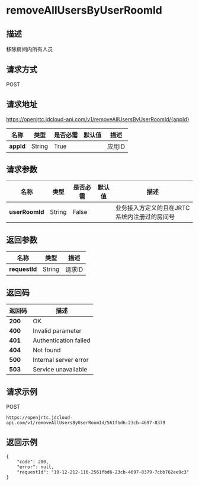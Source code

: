 # removeAllUsersByUserRoomId


## 描述
移除房间内所有人员


## 请求方式
POST

## 请求地址
https://openjrtc.jdcloud-api.com/v1/removeAllUsersByUserRoomId/{appId}

|名称|类型|是否必需|默认值|描述|
|---|---|---|---|---|
|**appId**|String|True| |应用ID|

## 请求参数
|名称|类型|是否必需|默认值|描述|
|---|---|---|---|---|
|**userRoomId**|String|False| |业务接入方定义的且在JRTC系统内注册过的房间号|


## 返回参数
|名称|类型|描述|
|---|---|---|
|**requestId**|String|请求ID|


## 返回码
|返回码|描述|
|---|---|
|**200**|OK|
|**400**|Invalid parameter|
|**401**|Authentication failed|
|**404**|Not found|
|**500**|Internal server error|
|**503**|Service unavailable|

## 请求示例
POST
```
https://openjrtc.jdcloud-api.com/v1/removeAllUsersByUserRoomId/561fbd6-23cb-4697-8379

```

## 返回示例
```
{
    "code": 200, 
    "error": null, 
    "requestId": "10-12-212-116-2561fbd6-23cb-4697-8379-7cbb762ee9c3"
}
```
